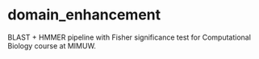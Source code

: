 # domain_enhancement
BLAST + HMMER pipeline with Fisher significance test for Computational Biology course at MIMUW.
